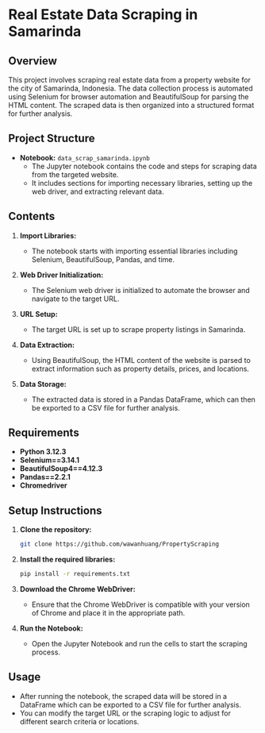 # Real Estate Data Scraping in Samarinda

## Overview

This project involves scraping real estate data from a property website for the city of Samarinda, Indonesia. The data collection process is automated using Selenium for browser automation and BeautifulSoup for parsing the HTML content. The scraped data is then organized into a structured format for further analysis.

## Project Structure

- **Notebook:** `data_scrap_samarinda.ipynb`
  - The Jupyter notebook contains the code and steps for scraping data from the targeted website.
  - It includes sections for importing necessary libraries, setting up the web driver, and extracting relevant data.

## Contents

1. **Import Libraries:**

   - The notebook starts with importing essential libraries including Selenium, BeautifulSoup, Pandas, and time.

2. **Web Driver Initialization:**

   - The Selenium web driver is initialized to automate the browser and navigate to the target URL.

3. **URL Setup:**

   - The target URL is set up to scrape property listings in Samarinda.

4. **Data Extraction:**

   - Using BeautifulSoup, the HTML content of the website is parsed to extract information such as property details, prices, and locations.

5. **Data Storage:**
   - The extracted data is stored in a Pandas DataFrame, which can then be exported to a CSV file for further analysis.

## Requirements

- **Python 3.12.3**
- **Selenium==3.14.1**
- **BeautifulSoup4==4.12.3**
- **Pandas==2.2.1**
- **Chromedriver**

## Setup Instructions

1. **Clone the repository:**

   ```bash
   git clone https://github.com/wawanhuang/PropertyScraping
   ```

2. **Install the required libraries:**

   ```bash
   pip install -r requirements.txt
   ```

3. **Download the Chrome WebDriver:**

   - Ensure that the Chrome WebDriver is compatible with your version of Chrome and place it in the appropriate path.

4. **Run the Notebook:**
   - Open the Jupyter Notebook and run the cells to start the scraping process.

## Usage

- After running the notebook, the scraped data will be stored in a DataFrame which can be exported to a CSV file for further analysis.
- You can modify the target URL or the scraping logic to adjust for different search criteria or locations.
